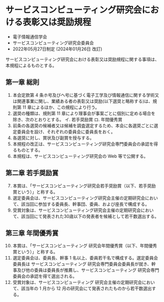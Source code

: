 # サービスコンピューティング研究会における表彰又は奨励規程

- 電子情報通信学会
- サービスコンピューティング研究会委員会
- 2022年05月27日制定 (2024年01月26日 改訂)

サービスコンピューティング研究会における表彰又は奨励規程に関する事項は、本規程によるものとする。

## 第一章 総則

1. 本会定款第 4 条ホ号及びヘ号に基づく電子工学及び情報通信に関する学術又は関連事業に関し、業績ある者の表彰又は奨励(以下選奨と略称する)は、規則第 11 章によるほか、この規程により行う。
2. 選奨の種類は、規則第 11 章により理事会が事案ごとに個別に定める場合を除き、次のとおりとする。
  イ. 若手奨励賞
  ロ. 年間優秀賞
3. 前条の各選奨の候補者又は候補を調査選定するため、本会に各選奨ごとに選定委員会を設け、それぞれの委員会に委員長をおく。
4. 各選奨に対し、賞状及び副賞を授与する。
5. 本規程の改正は、サービスコンピューティング研究会専門委員会の承認を得るものとする。
6. 本規程は、サービスコンピューティング研究会の Web 等で公開する。

## 第二章 若手奨励賞

7. 本賞は、「サービスコンピューティング研究会若手奨励賞（以下、若手奨励賞という）」と称する。
8. 選定委員会は、サービスコンピューティング研究会主催の定期研究会において、該当回に参加する委員長、幹事団、委員、および座長で構成する。
9. 受賞対象は、サービスコンピューティング研究会主催の定期研究会において、該当回にて発表された30歳以下の発表者を候補として若干数選出する。

## 第三章 年間優秀賞

10. 本賞は、「サービスコンピューティング 研究会年間優秀賞（以下、年間優秀賞という）」と称する。
11. 選定委員会は、委員長、幹事 1 名以上、委員若干名で構成する。選定委員会委員長は サービスコンピューティング 研究会専門委員会委員長が就き、幹事及び他の委員は委員長が推薦し、サービスコンピューティング 研究会専門委員会の承認を得て選出される。
12. 受賞対象は、サービスコンピューティング 研究会主催の定期研究会において、該当年の 1 月から 12 月の研究会にて発表されたものから若干数選出する。